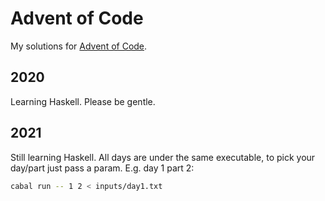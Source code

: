 # Advent of Code

My solutions for [Advent of Code](https://adventofcode.com).

## 2020

Learning Haskell. Please be gentle.

## 2021

Still learning Haskell. All days are under the same executable, to pick your day/part just pass a param. E.g. day 1 part 2:

```sh
cabal run -- 1 2 < inputs/day1.txt
```
